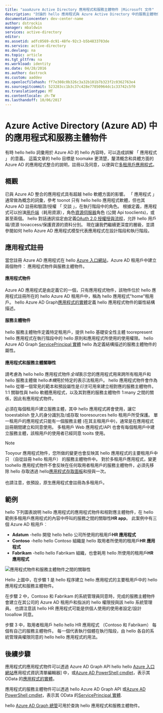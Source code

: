 ```yaml
---
title: "aaaAzure Active Directory 應用程式和服務主體物件 |Microsoft 文件"
description: "討論的 hello 應用程式與 Azure Active Directory 中的服務主體物件之間的關聯性"
documentationcenter: dev-center-name
author: dstrockis
manager: mbaldwin
services: active-directory
editor: 
ms.assetid: adfc0569-dc91-48fe-92c3-b5b4833703de
ms.service: active-directory
ms.devlang: na
ms.topic: article
ms.tgt_pltfrm: na
ms.workload: identity
ms.date: 04/28/2016
ms.author: dastrock
ms.custom: aaddev
ms.openlocfilehash: ff7e308c0b326c3a32b101b7b323f2c0362763e4
ms.sourcegitcommit: 523283cc1b3c37c428e77850964dc1c33742c5f0
ms.translationtype: MT
ms.contentlocale: zh-TW
ms.lasthandoff: 10/06/2017
---
```

# <a name="application-and-service-principal-objects-in-azure-active-directory-azure-ad"></a>Azure Active Directory (Azure AD) 中的應用程式和服務主體物件
有時 hello hello 詞彙用於 Azure AD 的 hello 內容時，可以造成誤解 「 應用程式 」 的意義。 這篇文章的 hello 目標是 toomake 更清楚，釐清概念和具體方面的 Azure AD 的應用程式整合的說明，註冊以及同意，以便與它[多租用戶應用程式](active-directory-dev-glossary.md#multi-tenant-application)。

## <a name="overview"></a>概觀
已與 Azure AD 整合的應用程式具有超越 hello 軟體方面的影響。 「 應用程式 」 通常做為概念的詞彙，參考 toonot 只有 hello hello 應用程式軟體，但也其 Azure AD 註冊和驗證/授權 「 交談 」，在執行階段中的角色。 根據定義，應用程式可以扮演[用戶端](active-directory-dev-glossary.md#client-application)（耗用資源），角色[資源伺服器](active-directory-dev-glossary.md#resource-server)角色 (公開 Api tooclients)，或甚至兩個。 hello 對話通訊協定由定義[OAuth 2.0 授權授與流程](active-directory-dev-glossary.md#authorization-grant)，允許 hello 用戶端/資源 tooaccess/保護資源的資料分別。 現在讓我們繼續更深度的層級，並請參閱如何 hello Azure AD 應用程式模型代表應用程式在設計階段和執行階段。 

## <a name="application-registration"></a>應用程式註冊
當您註冊 Azure AD 應用程式在 hello [Azure 入口網站][AZURE-Portal]，Azure AD 租用戶中建立兩個物件： 應用程式物件與服務主體物件。

#### <a name="application-object"></a>應用程式物件
Azure AD 應用程式是由定義它的一個，只有應用程式物件，該物件位於 hello 應用程式註冊所在的 hello Azure AD 租用戶中，稱為 hello 應用程式"home"租用戶。 hello Azure AD Graph[應用程式的實體][ AAD-Graph-App-Entity]定義 hello 應用程式物件的屬性結構描述。 

#### <a name="service-principal-object"></a>服務主體物件
hello 服務主體物件定義特定租用戶，提供 hello 基礎安全性主體 toorepresent hello 應用程式在執行階段中的 hello 原則和應用程式所使用的使用權限。 hello Azure AD Graph [ServicePrincipal 實體][ AAD-Graph-Sp-Entity] hello 為定義結構描述的服務主體物件的屬性。 

#### <a name="application-and-service-principal-relationship"></a>應用程式和服務主體關聯性
請考慮為 hello hello 應用程式物件*全域*表示您的應用程式用來跨所有租用戶和 hello 服務主體做 hello*本機*用於特定的表示法租用戶。 hello 應用程式物件會作為 hello 從哪一個常見的範本和預設屬性是*衍生*可用來建立相對應的服務主體物件。 1:1 關聯性與 hello 軟體應用程式，以及其對應的服務主體物件 1:many 之間的關係，因此有應用程式物件。

必須在每個租用戶建立服務主體，其中 hello 應用程式將會使用，讓它 tooestablish 登入的身分識別及/或存取 tooresources hello 租用戶所受保護。 單一租用戶的應用程式只能有一個服務主體 (在其主租用戶中)，通常是在應用程式註冊期間建立和同意使用。 多租用戶 Web 應用程式/API 也會有每個租用戶中建立服務主體，該租用戶的使用者已經同意 tooits 使用。  

> [!NOTE]
> Tooyour 應用程式物件，您所做的變更也會反映其 hello 應用程式的主要租用戶中只 （自從註冊 hello 租用戶） 的服務主體物件中。 對於多租用戶應用程式，變更 toohello 應用程式物件不會反映在任何取用者租用戶的服務主體物件，必須先移除 hello 存取透過 hello[應用程式存取面板](https://myapps.microsoft.com)和授與一次。
><br>  
> 也請注意，依預設，原生應用程式會註冊為多租用戶。
> 
> 

## <a name="example"></a>範例
hello 下列圖表說明 hello 應用程式的應用程式物件和相對應主體物件，在 hello 範例多租用戶應用程式的內容中呼叫的服務之間的關聯性**HR app**。 此案例中有三個 Azure AD 租用戶︰ 

* **Adatum** -hello 開發 hello hello 公司所使用的租用戶**HR 應用程式**
* **Contoso** -hello hello Contoso 組織是 hello 取用者所使用的租用戶**HR 應用程式**
* **Fabrikam** -hello hello Fabrikam 組織，也會耗用 hello 所使用的租用戶**HR 應用程式**

![應用程式物件和服務主體物件之間的關聯性](./media/active-directory-application-objects/application-objects-relationship.png)

Hello 上圖中，在步驟 1 是 hello 程序建立 hello 應用程式的主要租用戶中的 hello 應用程式和服務主體物件。

在步驟 2 中，Contoso 和 Fabrikam 的系統管理員同意時，完成的服務主體物件會建立在其公司的 Azure AD 租用戶和指派的 hello 權限授與該 hello 系統管理員。 也請注意該 hello HR 應用程式可能是供個人使用的使用者設定/設計 tooallow 同意。

步驟 3 中，取用者租用戶 hello hello HR 應用程式 （Contoso 和 Fabrikam） 每個有自己的服務主體物件。 每一個代表執行個體在執行階段，由 hello 各自的系統管理員權限同意的 hello hello 應用程式的用法。

## <a name="next-steps"></a>後續步驟
應用程式的應用程式物件可以透過 Azure AD Graph API hello hello [Azure 入口網站][ AZURE-Portal]應用程式資訊清單編輯器] 中，或[Azure AD PowerShell cmdlet](https://docs.microsoft.com/powershell/azure/overview?view=azureadps-2.0)，表示其 OData 的[應用程式的實體][AAD-Graph-App-Entity]。

應用程式的服務主體物件可以透過 hello Azure AD Graph API 或[Azure AD PowerShell cmdlet](https://docs.microsoft.com/powershell/azure/overview?view=azureadps-2.0)，表示其 OData 的[ServicePrincipal 實體][ AAD-Graph-Sp-Entity].

hello [Azure AD Graph 總管](https://graphexplorer.azurewebsites.net/)可用於查詢 hello 應用程式和服務主體物件。

<!--Image references-->

<!--Reference style links -->
[AAD-Graph-App-Entity]: https://msdn.microsoft.com/Library/Azure/Ad/Graph/api/entity-and-complex-type-reference#application-entity
[AAD-Graph-Sp-Entity]: https://msdn.microsoft.com/Library/Azure/Ad/Graph/api/entity-and-complex-type-reference#serviceprincipal-entity
[AZURE-Portal]: https://portal.azure.com
